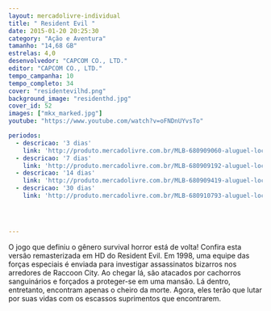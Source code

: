 ```yaml
---
layout: mercadolivre-individual
title: " Resident Evil "
date: 2015-01-20 20:25:30
category: "Ação e Aventura"
tamanho: "14,68 GB"
estrelas: 4,0
desenvolvedor: "CAPCOM CO., LTD."
editor: "CAPCOM CO., LTD."
tempo_campanha: 10
tempo_completo: 34
cover: "residentevilhd.png"
background_image: "residenthd.jpg"
cover_id: 52
images: ["mkx_marked.jpg"]
youtube: "https://www.youtube.com/watch?v=oFNDnUYvsTo"

periodos:
  - descricao: '3 dias'
    link: 'http://produto.mercadolivre.com.br/MLB-680909060-aluguel-locaco-de-jogos-xbox-one-midia-digital-_JM'
  - descricao: '7 dias'
    link: 'http://produto.mercadolivre.com.br/MLB-680909192-aluguel-locaco-de-jogos-xbox-one-midia-digital-_JM'
  - descricao: '14 dias'
    link: 'http://produto.mercadolivre.com.br/MLB-680909419-aluguel-locaco-de-jogos-xbox-one-midia-digital-_JM'
  - descricao: '30 dias'
    link: 'http://produto.mercadolivre.com.br/MLB-680910793-aluguel-locaco-de-jogos-xbox-one-midia-digital-_JM'




---
```


O jogo que definiu o gênero survival horror está de volta! Confira esta versão remasterizada em HD do Resident Evil. Em 1998, uma equipe das forças especiais é enviada para investigar assassinatos bizarros nos arredores de Raccoon City. Ao chegar lá, são atacados por cachorros sanguinários e forçados a proteger-se em uma mansão. Lá dentro, entretanto, encontram apenas o cheiro da morte. Agora, eles terão que lutar por suas vidas com os escassos suprimentos que encontrarem.
